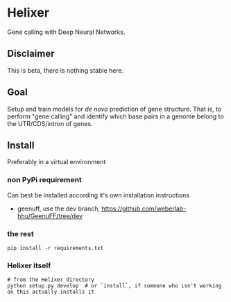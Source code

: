 # Helixer
Gene calling with Deep Neural Networks.

## Disclaimer
This is beta, there is nothing stable here.

## Goal
Setup and train models for _de novo_ prediction of gene structure.
That is, to perform "gene calling" and identify
which base pairs in a genome belong to the UTR/CDS/intron of genes.

## Install 
Preferably in a virtual environment

### non PyPi requirement
Can best be installed according it's own installation instructions
* geenuff, use the dev branch, https://github.com/weberlab-hhu/GeenuFF/tree/dev

### the rest
```
pip install -r requirements.txt
```

### Helixer itself

```
# from the Helixer directory
python setup.py develop  # or `install`, if someone who isn't working on this actually installs it
```
